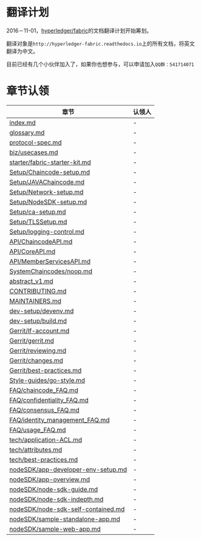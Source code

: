 # 翻译计划
2016－11-01，[hyperledger/fabric](https://github.com/hyperledger/fabric)的文档翻译计划开始筹划。

翻译对象是`http://hyperledger-fabric.readthedocs.io`上的所有文档，将英文翻译为中文。

目前已经有几个小伙伴加入了，如果你也想参与，可以申请加入`QQ群：541714071`

# 章节认领
| 章节 | 认领人 |
| --- | --- |
| [index.md](index.md) | - |
| [glossary.md](glossary.md) | - |
| [protocol-spec.md](protocol-spec.md) | - |
| [biz/usecases.md](biz/usecases.md) | - |
| [starter/fabric-starter-kit.md](starter/fabric-starter-kit.md) | - |
| [Setup/Chaincode-setup.md](Setup/Chaincode-setup.md) | - |
| [Setup/JAVAChaincode.md](Setup/JAVAChaincode.md) | - |
| [Setup/Network-setup.md](Setup/Network-setup.md) | - |
| [Setup/NodeSDK-setup.md](Setup/NodeSDK-setup.md) | - |
| [Setup/ca-setup.md](Setup/ca-setup.md) | - |
| [Setup/TLSSetup.md](Setup/TLSSetup.md) | - |
| [Setup/logging-control.md](Setup/logging-control.md) | - |
| [API/ChaincodeAPI.md](API/ChaincodeAPI.md) | - |
| [API/CoreAPI.md](API/CoreAPI.md) | - |
| [API/MemberServicesAPI.md](API/MemberServicesAPI.md) | - |
| [SystemChaincodes/noop.md](SystemChaincodes/noop.md) | - |
| [abstract_v1.md](abstract_v1.md) | - |
| [CONTRIBUTING.md](CONTRIBUTING.md) | - |
| [MAINTAINERS.md](MAINTAINERS.md) | - |
| [dev-setup/devenv.md](dev-setup/devenv.md) | - |
| [dev-setup/build.md](dev-setup/build.md) | - |
| [Gerrit/lf-account.md](Gerrit/lf-account.md) | - |
| [Gerrit/gerrit.md](Gerrit/gerrit.md) | - |
| [Gerrit/reviewing.md](Gerrit/reviewing.md) | - |
| [Gerrit/changes.md](Gerrit/changes.md) | - |
| [Gerrit/best-practices.md](Gerrit/best-practices.md) | - |
| [Style-guides/go-style.md](Style-guides/go-style.md) | - |
| [FAQ/chaincode_FAQ.md](FAQ/chaincode_FAQ.md) | - |
| [FAQ/confidentiality_FAQ.md](FAQ/confidentiality_FAQ.md) | - |
| [FAQ/consensus_FAQ.md](FAQ/consensus_FAQ.md) | - |
| [FAQ/identity_management_FAQ.md](FAQ/identity_management_FAQ.md) | - |
| [FAQ/usage_FAQ.md](FAQ/usage_FAQ.md) | - |
| [tech/application-ACL.md](tech/application-ACL.md) | - |
| [tech/attributes.md](tech/attributes.md) | - |
| [tech/best-practices.md](tech/best-practices.md) | - |
| [nodeSDK/app-developer-env-setup.md](nodeSDK/app-developer-env-setup.md) | - |
| [nodeSDK/app-overview.md](nodeSDK/app-overview.md) | - |
| [nodeSDK/node-sdk-guide.md](nodeSDK/node-sdk-guide.md) | - |
| [nodeSDK/node-sdk-indepth.md](nodeSDK/node-sdk-indepth.md) | - |
| [nodeSDK/node-sdk-self-contained.md](nodeSDK/node-sdk-self-contained.md) | - |
| [nodeSDK/sample-standalone-app.md](nodeSDK/sample-standalone-app.md) | - |
| [nodeSDK/sample-web-app.md](nodeSDK/sample-web-app.md) | - |
